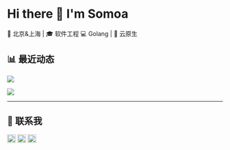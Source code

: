 # Hi there 👋 I'm Somoa

📍 北京&上海 | 🎓 软件工程
💻 Golang | 🔧 云原生  


## 📊 最近动态

![](https://github-readme-stats.vercel.app/api?username=zhangsan&show_icons=true&theme=radical)

![](https://github-readme-stats.vercel.app/api/top-langs/?username=zhangsan&layout=compact&theme=radical)

---

## 🔗 联系我

[<img src="https://simpleicons.org/icons/github.svg" width="20">](https://github.com/ZZ2416) 
[<img src="https://simpleicons.org/icons/linkedin.svg" width="20">](https://blog.zzdfwo.ink)
[<img src="https://simpleicons.org/icons/email.svg" width="20">](mailto:zzdfwo@outlook.com)
